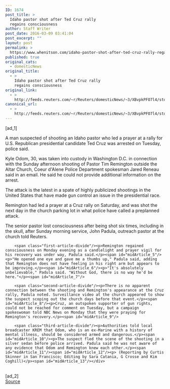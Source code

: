 ```yaml
---
ID: 1674
post_title: >
  Idaho pastor shot after Ted Cruz rally
  regains consciousness
author: Staff Writer
post_date: 2016-03-09 03:41:04
post_excerpt: ""
layout: post
permalink: >
  https://www.whenitson.com/idaho-pastor-shot-after-ted-cruz-rally-regains-consciousness/
published: true
original_cats:
  - domesticNews
original_title:
  - >
    Idaho pastor shot after Ted Cruz rally
    regains consciousness
original_link:
  - >
    http://feeds.reuters.com/~r/Reuters/domesticNews/~3/XBvpkPFO7l4/story01.htm
canonical_url:
  - >
    http://feeds.reuters.com/~r/Reuters/domesticNews/~3/XBvpkPFO7l4/story01.htm
---
```

 [ad_1]
<br><div id="articleText">
<span id="midArticle_start"/>

<span class="focusParagraph" readability="4"><p><span class="articleLocatio&lt;/span&gt;n">A man suspected of shooting an Idaho pastor who led a prayer at a rally for U.S. Republican presidential candidate Ted Cruz was arrested on Tuesday, police said.</span></p></span><span id="midArticle_0"/><p>Kyle Odom, 30, was taken into custody in Washington D.C. in connection with the Sunday afternoon shooting of Pastor Tim Remington outside the Altar Church, Coeur d'Alene Police Department spokesman Jared Reneau said in an email. He said he could not provide additional information on the arrest.</p><span id="midArticle_1"/><p>The attack is the latest in a spate of highly publicized shootings in the United States that have made gun control an issue in the presidential race.</p><span id="midArticle_2"/><p>Remington had led a prayer at a Cruz rally on Saturday, and was shot the next day in the church parking lot in what police have called a preplanned attack.</p><span id="midArticle_3"/><p>The senior pastor lost consciousness after being shot six times, including in the skull, after Sunday morning service, John Padula, outreach pastor at the church told Reuters.</p><span id="midArticle_4"/>
        
        <span class="first-article-divide"/><p>Remington regained consciousness on Monday evening as a candlelight and prayer vigil for his recovery was under way, Padula said.</p><span id="midArticle_5"/><p>"He opened one eye and gave me a thumbs up," Padula said, adding that Remington does not have feeling in his right arm but appears to be improving.</p><span id="midArticle_6"/><p>"It's absolutely unbelievable," Padula said. "Without God, there is no way he'd be here."</p><span id="midArticle_7"/>
        
        <span class="second-article-divide"/><p>There is no apparent connection between the shooting and Remington's appearance at the Cruz rally, Padula noted. Surveillance video at the church appeared to show the suspect scoping out the church days before that event.</p><span id="midArticle_8"/><p>Cruz, an outspoken supporter of gun rights, could not be reached for comment on Tuesday, but a campaign spokeswoman told NBC News on Monday that they were praying for Remington's recovery.</p><span id="midArticle_9"/>
        
        <span class="third-article-divide"/><p>Authorities told local broadcaster KREM that Odom, who is an ex-Marine with a history of mental illness, should be considered armed and dangerous.</p><span id="midArticle_10"/><p>The suspect fled the scene of the shooting in a silver sedan before police arrived. Padula said he was not aware of any evidence that Odom and Remington knew each other.</p><span id="midArticle_11"/><span id="midArticle_12"/><p> (Reporting by Curtis Skinner in San Francisco; Editing by Sara Catania, G Crosse and Kim Coghill)</p><span id="midArticle_13"/></div>
<br>[ad_2]
<br><a href="http://feeds.reuters.com/~r/Reuters/domesticNews/~3/XBvpkPFO7l4/story01.htm">Source </a>